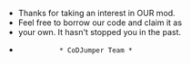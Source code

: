 - Thanks for taking an interest in OUR mod.
- Feel free to borrow our code and claim it as
- your own. It hasn't stopped you in the past.
-               * CoDJumper Team *
